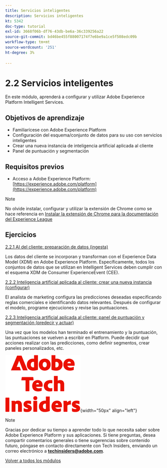 ```yaml
---
title: Servicios inteligentes
description: Servicios inteligentes
kt: 5342
doc-type: tutorial
exl-id: 3668f06b-df76-43db-be6a-36c339256a22
source-git-commit: bd46be455f88007174f7e6be9a1ce5f508edc09b
workflow-type: tm+mt
source-wordcount: '251'
ht-degree: 3%

---
```


# 2.2 Servicios inteligentes

En este módulo, aprenderá a configurar y utilizar Adobe Experience Platform Intelligent Services.

## Objetivos de aprendizaje

- Familiarícese con Adobe Experience Platform
- Configuración del esquema/conjunto de datos para su uso con servicios inteligentes
- Crear una nueva instancia de inteligencia artificial aplicada al cliente
- Panel de puntuación y segmentación

## Requisitos previos

- Acceso a Adobe Experience Platform: [https://experience.adobe.com/platform](https://experience.adobe.com/platform)

>[!NOTE]
>
>No olvide instalar, configurar y utilizar la extensión de Chrome como se hace referencia en [Instalar la extensión de Chrome para la documentación del Experience League](../../gettingstarted/gettingstarted/ex1.md)

## Ejercicios

[2.2.1 AI del cliente: preparación de datos (ingesta)](./ex1.md)

Los datos del cliente se incorporan y transforman con el Experience Data Model (XDM) en Adobe Experience Platform. Específicamente, todos los conjuntos de datos que se utilizan en Intelligent Services deben cumplir con el esquema XDM de Consumer ExperienceEvent (CEE).

[2.2.2 Inteligencia artificial aplicada al cliente: crear una nueva instancia (configurar)](./ex2.md)

El analista de marketing configura las predicciones deseadas especificando reglas comerciales e identificando datos relevantes. Después de configurar el modelo, programe ejecuciones y revise las puntuaciones.

[2.2.3 Inteligencia artificial aplicada al cliente: panel de puntuación y segmentación (predecir y actuar)](./ex3.md)

Una vez que los modelos han terminado el entrenamiento y la puntuación, las puntuaciones se vuelven a escribir en Platform. Puede decidir qué acciones realizar con las predicciones, como definir segmentos, crear paneles personalizados, etc.

![Perspectivas técnicas](./../../../assets/images/techinsiders.png){width="50px" align="left"}

>[!NOTE]
>
>Gracias por dedicar su tiempo a aprender todo lo que necesita saber sobre Adobe Experience Platform y sus aplicaciones. Si tiene preguntas, desea compartir comentarios generales o tiene sugerencias sobre contenido futuro, póngase en contacto directamente con Tech Insiders, enviando un correo electrónico a **techinsiders@adobe.com**.

[Volver a todos los módulos](../../../overview.md)
